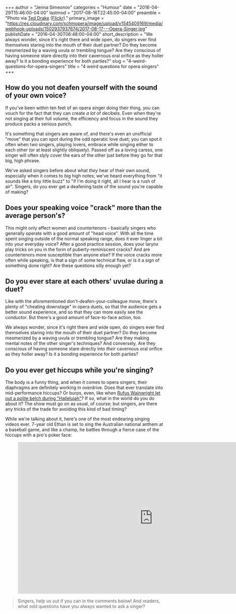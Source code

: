 +++
author = "Jenna Simeonov"
categories = "Humour"
date = "2016-04-29T15:46:00-04:00"
lastmod = "2017-08-16T22:45:00-04:00"
preamble = "Photo via [Ted Drake](https://www.flickr.com/photos/draket/10055170993) ([Flickr](https://creativecommons.org/licenses/by-nd/2.0/legalcode))."
primary_image = "https://res.cloudinary.com/schmopera/image/upload/v1545409169/media/webhook-uploads/1502937937674/2017-08-17---Opera-Singer.jpg"
publishDate = "2016-04-30T06:48:00-04:00"
short_description = "We always wonder, since it&#039;s right there and wide open, do singers ever find themselves staring into the mouth of their duet partner? Do they become mesmerized by a waving uvula or trembling tongue? Are they conscious of having someone stare directly into their cavernous oral orifice as they holler away? Is it a bonding experience for both parties?"
slug = "4-weird-questions-for-opera-singers"
title = "4 weird questions for opera singers"
+++

## How do you not deafen yourself with the sound of your own voice?

If you've been within ten feet of an opera singer doing their thing, you can vouch for the fact that they can create *a lot* of decibels. Even when they're not singing at their full volume, the efficiency and focus in the sound they produce packs a serious punch. 

It's something that singers are aware of, and there's even an unofficial "move" that you can spot during the odd operatic love duet; you can spot it often when two singers, playing lovers, embrace while singing either to each other (or at least slightly obliquely). Passed off as a loving caress, one singer will often slyly cover the ears of the other just before they go for that big, high phrase.

We've asked singers before about what *they* hear of their own sound, especially when it comes to big high notes; we've heard everything from "it sounds like a tiny little buzz" to "if I'm doing it right, all I hear is a rush of air". Singers, do you ever get a deafening taste of the sound you're capable of making?

## Does your speaking voice "crack" more than the average person's?

This might only affect women and countertenors - basically singers who generally operate with a good amount of "head voice". With all the time spent singing outside of the normal speaking range, does it ever linger a bit into your everyday voice? After a good practice session, does your larynx play tricks on you in the form of puberty-reminiscent cracks? And are countertenors more susceptible than anyone else? If the voice cracks more often while speaking, is that a sign of some technical flaw, or is it a sign of something done right? Are these questions silly enough yet?

## Do you ever stare at each others' uvulae during a duet?

Like with the aforementioned don't-deafen-your-colleague move, there's plenty of "cheating downstage" in opera duets, so that the audience gets a better sound experience, and so that they can more easily see the conductor. But there's a good amount of face-to-face action, too. 

We always wonder, since it's right there and wide open, do singers ever find themselves staring into the mouth of their duet partner? Do they become mesmerized by a waving uvula or trembling tongue? Are they making mental notes of the other singer's techniques? And conversely, Are they conscious of having someone stare directly into *their* cavernous oral orifice as they holler away? Is it a bonding experience for both parties?

## Do you ever get hiccups while you're singing?

The body is a funny thing, and when it comes to opera singers, their diaphragms are definitely working in overdrive. Does that ever translate into mid-performance hiccups? Or burps, even, like when [Rufus Wainwright let out a polite belch during "Hallelujah"](https://www.youtube.com/watch?v=j5kvDoaqJOk)? If so, what in the world do you do about it? The show must go on as usual, of course; but singers, are there any tricks of the trade for avoiding this kind of bad timing?

While we're talking about it, here's one of the most endearing singing videos ever. 7-year old Ethan is set to sing the Australian national anthem at a baseball game, and like a champ, he battles through a fierce case of the hiccups with a pro's poker face:

<figure data-type="video">
<iframe width="854" height="480" src="https://www.youtube.com/embed/0S23xyazk90" frameborder="0" allowfullscreen></iframe>
</figure>

>Singers, help us out if you can in the comments below! And readers, what odd questions have you always wanted to ask a singer?
